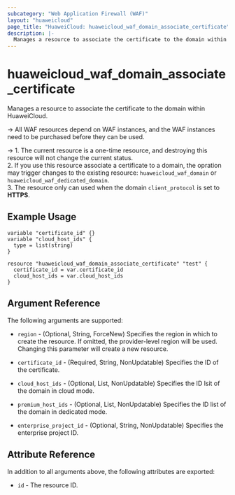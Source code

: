 ```yaml
---
subcategory: "Web Application Firewall (WAF)"
layout: "huaweicloud"
page_title: "HuaweiCloud: huaweicloud_waf_domain_associate_certificate"
description: |-
  Manages a resource to associate the certificate to the domain within HuaweiCloud.
---
```


# huaweicloud_waf_domain_associate_certificate

Manages a resource to associate the certificate to the domain within HuaweiCloud.

-> All WAF resources depend on WAF instances, and the WAF instances need to be purchased before they can be used.

-> 1. The current resource is a one-time resource, and destroying this resource will not change the current status.
<br/>2. If you use this resource associate a certificate to a domain, the opration may trigger changes to the existing
resource: `huaweicloud_waf_domain` or `huaweicloud_waf_dedicated_domain`.
<br/>3. The resource only can used when the domain `client_protocol` is set to **HTTPS**.

## Example Usage

```hcl
variable "certificate_id" {}
variable "cloud_host_ids" {
  type = list(string)
}

resource "huaweicloud_waf_domain_associate_certificate" "test" {
  certificate_id = var.certificate_id
  cloud_host_ids = var.cloud_host_ids
}
```

## Argument Reference

The following arguments are supported:

* `region` - (Optional, String, ForceNew) Specifies the region in which to create the resource.
  If omitted, the provider-level region will be used. Changing this parameter will create a new resource.

* `certificate_id` - (Required, String, NonUpdatable) Specifies the ID of the certificate.

* `cloud_host_ids` - (Optional, List, NonUpdatable) Specifies the ID lsit of the domain in cloud mode.

* `premium_host_ids` - (Optional, List, NonUpdatable) Specifies the ID list of the domain in dedicated mode.

* `enterprise_project_id` - (Optional, String, NonUpdatable) Specifies the enterprise project ID.

## Attribute Reference

In addition to all arguments above, the following attributes are exported:

* `id` - The resource ID.
